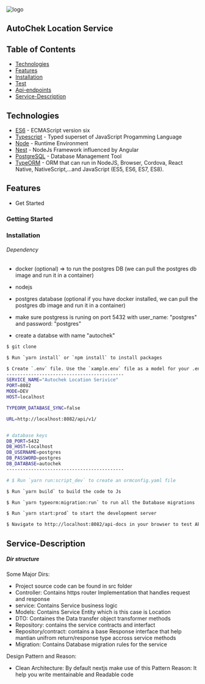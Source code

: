 ![logo](https://media.autochek.africa/file/publicAssets/full-color-logo-new.png)

## AutoChek Location Service

## Table of Contents

-  [Technologies](#technologies)
-  [Features](#features)
-  [Installation](#installation)
-  [Test](#test)
-  [Api-endpoints](#api-endpoints)
-  [Service-Description](#)

## Technologies

-  [ES6](http://es6-features.org/) - ECMAScript version six
-  [Typescript](https://www.typescriptlang.org/) - Typed superset of JavaScript Progamming Language
-  [Node](https://nodejs.org/) - Runtime Environment
-  [Nest](https://nestjs.com/) - NodeJs Framework influenced by Angular
-  [PostgreSQL](https://www.postgresql.org/) - Database Management Tool
-  [TypeORM](https://typeorm.io) - ORM that can run in NodeJS, Browser, Cordova, React Native, NativeScript,...and JavaScript (ES5, ES6, ES7, ES8).

## Features

-  Get Started

### Getting Started

### Installation

###### Dependency

-  docker (optional) => to run the postgres DB (we can pull the postgres db image and run it in a container)
-  nodejs
-  postgres database (optional if you have docker installed, we can pull the postgres db image and run it in a container)

-  make sure postgress is runing on port 5432 with user_name: "postgres" and password: "postgres"
-  create a databse with name "autochek"

```bash
$ git clone

$ Run `yarn install` or `npm install` to install packages

$ Create `.env` file. Use the `xample.env` file as a model for your .env file
-------------------------------------------
SERVICE_NAME="Autochek Location Serivice"
PORT=8082
MODE=DEV
HOST=localhost

TYPEORM_DATABASE_SYNC=false

URL=http://localhost:8082/api/v1/


# database keys
DB_PORT=5432
DB_HOST=localhost
DB_USERNAME=postgres
DB_PASSWORD=postgres
DB_DATABASE=autochek
-------------------------------------------

# $ Run `yarn run:script_dev` to create an ormconfig.yaml file

$ Run `yarn build` to build the code to Js

$ Run `yarn typeorm:migration:run` to run all the Database migrations

$ Run `yarn start:prod` to start the development server

$ Navigate to http://localhost:8082/api-docs in your browser to test APIs endpoint from swagger.
```

## Service-Description

##### Dir structure

Some Major Dirs:

-  Project source code can be found in src folder
-  Controller: Contains https router Implementation that handles request and response
-  service: Contains Service business logic
-  Models: Contains Service Entity which is this case is Location
-  DTO: Containes the Data transfer object transformer methods
-  Repository: contains the service contracts and interfact
-  Repository/contract: contains a base Response interface that help mantian unifrom return/response type accross service methods
-  Migration: Contains Database migration rules for the service

Design Pattern and Reason:
- Clean Architecture: By default nextjs make use of this Pattern
Reason: It help you write mentainable and Readable code
